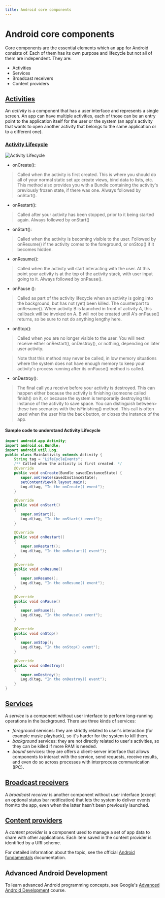 ```yaml
---
title: Android core components
---
```

# Android core components
Core components are the essential elements which an app for Android consists of. Each of them has its own purpose and lifecycle but not all of them are independent. They are:

- Activities
- Services
- Broadcast receivers
- Content providers

## [Activities](https://developer.android.com/guide/components/activities/)
An _activity_ is a component that has a user interface and represents a single screen. An app can have multiple activities, each of those can be an entry point to the application itself for the user or the system (an app's activity that wants to open another activity that belongs to the same application or to a different one).

### [Activity Lifecycle](https://developer.android.com/guide/components/activities/activity-lifecycle)
![Activity Lifecycle](https://developer.android.com/images/activity_lifecycle.png)

* onCreate():

> Called when the activity is first created. This is where you should do all of your normal static set up: create views, bind data to lists, etc. This method also provides you with a Bundle containing the activity's previously frozen state, if there was one. Always followed by onStart().

* onRestart():

> Called after your activity has been stopped, prior to it being started again. Always followed by onStart()

* onStart():

> Called when the activity is becoming visible to the user. Followed by onResume() if the activity comes to the foreground, or onStop() if it becomes hidden.

* onResume():

> Called when the activity will start interacting with the user. At this point your activity is at the top of the activity stack, with user input going to it. Always followed by onPause().

* onPause ():

> Called as part of the activity lifecycle when an activity is going into the background, but has not (yet) been killed. The counterpart to onResume(). When activity B is launched in front of activity A, this callback will be invoked on A. B will not be created until A's onPause() returns, so be sure to not do anything lengthy here.

* onStop():

> Called when you are no longer visible to the user. You will next receive either onRestart(), onDestroy(), or nothing, depending on later user activity.

>Note that this method may never be called, in low memory situations where the system does not have enough memory to keep your activity's process running after its onPause() method is called.

* onDestroy():

> The final call you receive before your activity is destroyed. This can happen either because the activity is finishing (someone called finish() on it, or because the system is temporarily destroying this instance of the activity to save space. You can distinguish between> these two scenarios with the isFinishing() method. This call is often used when the user hits the back button, or closes the instance of the app.

#### Sample code to understand Activity Lifecycle
``` java
import android.app.Activity;
import android.os.Bundle;
import android.util.Log;
public class MainActivity extends Activity {
    String tag = "LifeCycleEvents";
    /** Called when the activity is first created. */
    @Override
    public void onCreate(Bundle savedInstanceState) {
       super.onCreate(savedInstanceState);
       setContentView(R.layout.main);
       Log.d(tag, "In the onCreate() event");
    }
    
    @Override
    public void onStart()
    {
       super.onStart();
       Log.d(tag, "In the onStart() event");
    }
    
    @Override
    public void onRestart()
    {
       super.onRestart();
       Log.d(tag, "In the onRestart() event");
    }
    
    @Override
    public void onResume()
    {
       super.onResume();
       Log.d(tag, "In the onResume() event");
    }
    
    @Override
    public void onPause()
    {
       super.onPause();
       Log.d(tag, "In the onPause() event");
    }
    
    @Override
    public void onStop()
    {
       super.onStop();
       Log.d(tag, "In the onStop() event");
    }
    
    @Override
    public void onDestroy()
    {
       super.onDestroy();
       Log.d(tag, "In the onDestroy() event");
    }
}
```


## [Services](https://developer.android.com/guide/components/services)
A _service_ is a component without user interface to perform long-running operations in the background.
There are three kinds of services:

- _foreground_ services: they are strictly related to user's interaction (for example music playback), so it's harder for the system to kill them.
- _background_ services: they are not directly related to user's activities, so they can be killed if more RAM is needed.
- _bound_ services: they are  offers a client-server interface that allows components to interact with the service, send requests, receive results, and even do so across processes with interprocess communication (IPC).

## [Broadcast receivers](https://developer.android.com/guide/components/broadcasts)
A _broadcast receiver_ is another component without user interface (except an optional status bar notification) that lets the system to deliver events from/to the app, even when the latter hasn't been previously launched.

## [Content providers](https://developer.android.com/guide/topics/providers/content-providers)
A _content provider_ is a component used to manage a set of app data to share with other applications. Each item saved in the content provider is identified by a URI scheme.

For detailed information about the topic, see the official [Android fundamentals](https://developer.android.com/guide/components/fundamentals) documentation.

## Advanced Android Development  
To learn advanced Android programming concepts, see Google's [Advanced Android Development](https://developers.google.com/training/courses/android-advanced) course.

